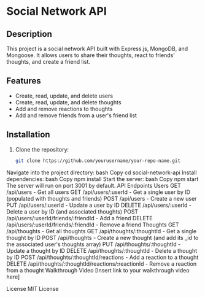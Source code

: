 # Social Network API

## Description
This project is a social network API built with Express.js, MongoDB, and Mongoose. It allows users to share their thoughts, react to friends' thoughts, and create a friend list.

## Features
- Create, read, update, and delete users
- Create, read, update, and delete thoughts
- Add and remove reactions to thoughts
- Add and remove friends from a user's friend list

## Installation
1. Clone the repository:
   ```bash
   git clone https://github.com/yourusername/your-repo-name.git
Navigate into the project directory:
bash
Copy
cd social-network-api
Install dependencies:
bash
Copy
npm install
Start the server:
bash
Copy
npm start
The server will run on port 3001 by default.
API Endpoints
Users
GET /api/users - Get all users
GET /api/users/:userId - Get a single user by ID (populated with thoughts and friends)
POST /api/users - Create a new user
PUT /api/users/:userId - Update a user by ID
DELETE /api/users/:userId - Delete a user by ID (and associated thoughts)
POST /api/users/:userId/friends/:friendId - Add a friend
DELETE /api/users/:userId/friends/:friendId - Remove a friend
Thoughts
GET /api/thoughts - Get all thoughts
GET /api/thoughts/:thoughtId - Get a single thought by ID
POST /api/thoughts - Create a new thought (and add its _id to the associated user's thoughts array)
PUT /api/thoughts/:thoughtId - Update a thought by ID
DELETE /api/thoughts/:thoughtId - Delete a thought by ID
POST /api/thoughts/:thoughtId/reactions - Add a reaction to a thought
DELETE /api/thoughts/:thoughtId/reactions/:reactionId - Remove a reaction from a thought
Walkthrough Video
[Insert link to your walkthrough video here]

License
MIT License